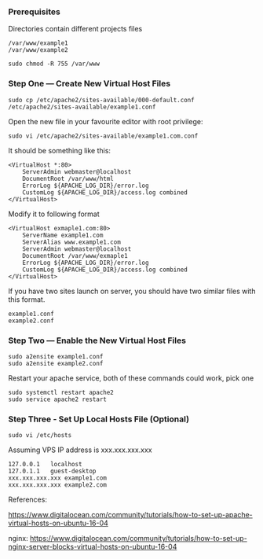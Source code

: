 ### Prerequisites
Directories contain different projects files
```
/var/www/example1
/var/www/example2
```
```
sudo chmod -R 755 /var/www
```

### Step One — Create New Virtual Host Files

```
sudo cp /etc/apache2/sites-available/000-default.conf /etc/apache2/sites-available/example1.conf
```
Open the new file in your favourite editor with root privilege:
```
sudo vi /etc/apache2/sites-available/example1.com.conf
```
It should be something like this: 
```
<VirtualHost *:80>
    ServerAdmin webmaster@localhost
    DocumentRoot /var/www/html
    ErrorLog ${APACHE_LOG_DIR}/error.log
    CustomLog ${APACHE_LOG_DIR}/access.log combined
</VirtualHost>
```
Modify it to following format
```
<VirtualHost exmaple1.com:80>
    ServerName example1.com
    ServerAlias www.example1.com
    ServerAdmin webmaster@localhost
    DocumentRoot /var/www/exmaple1
    ErrorLog ${APACHE_LOG_DIR}/error.log
    CustomLog ${APACHE_LOG_DIR}/access.log combined
</VirtualHost>
```
If you have two sites launch on server, you should have two similar files with this format.
```
example1.conf
example2.conf
```

### Step Two — Enable the New Virtual Host Files
```
sudo a2ensite example1.conf
sudo a2ensite example2.conf
```
Restart your apache service, both of these commands could work, pick one
```
sudo systemctl restart apache2
sudo service apache2 restart
```

### Step Three - Set Up Local Hosts File (Optional)
```
sudo vi /etc/hosts
```
Assuming VPS IP address is xxx.xxx.xxx.xxx
```
127.0.0.1   localhost
127.0.1.1   guest-desktop
xxx.xxx.xxx.xxx example1.com
xxx.xxx.xxx.xxx example2.com
```


References:

https://www.digitalocean.com/community/tutorials/how-to-set-up-apache-virtual-hosts-on-ubuntu-16-04

nginx: https://www.digitalocean.com/community/tutorials/how-to-set-up-nginx-server-blocks-virtual-hosts-on-ubuntu-16-04